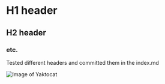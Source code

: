 # H1 header
## H2 header
### etc.

Tested different headers and committed them in the index.md

![Image of Yaktocat](https://octodex.github.com/images/yaktocat.png)
